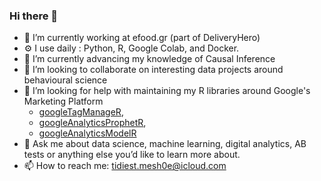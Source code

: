 ### Hi there 👋

- 🔭 I’m currently working at efood.gr (part of DeliveryHero)
- ⚙️  I use daily : Python, R, Google Colab, and Docker.
- 🌱  I’m currently advancing my knowledge of Causal Inference
- 👯  I’m looking to collaborate on interesting data projects around behavioural science
- 🤔  I’m looking for help with maintaining my R libraries around Google's Marketing Platform 
    - [googleTagManageR](https://github.com/IronistM/googleTagManageR), 
    - [googleAnalyticsProphetR](https://github.com/IronistM/googleAnalyticsProphetR),
    - [googleAnalyticsModelR](https://github.com/IronistM/googleAnalyticsModelR)
- 💬  Ask me about data science, machine learning, digital analytics, AB tests or anything else you’d like to learn more about.
- 📫  How to reach me: tidiest.mesh0e@icloud.com